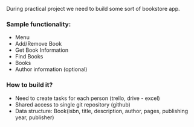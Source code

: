 During practical project we need to build some sort of bookstore app.

### Sample functionality:

- Menu
- Add/Remove Book
- Get Book Information
- Find Books
- Books
- Author information (optional)

### How to build it?

- Need to create tasks for each person (trello, drive - excel)
- Shared access to single git repository (github)
- Data structure: Book(isbn, title, description, author, pages, publishing year, publisher)